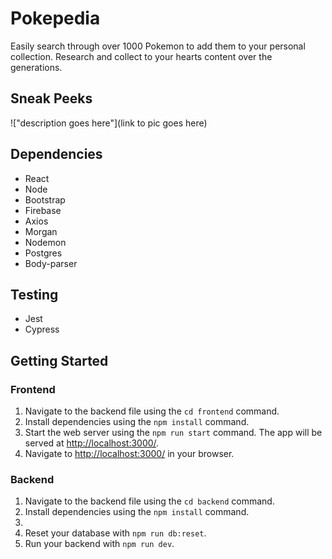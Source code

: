 # Pokepedia
Easily search through over 1000 Pokemon to add them to your personal collection. Research and collect to your hearts content over the generations. 

## Sneak Peeks
!["description goes here"](link to pic goes here)



## Dependencies
- React
- Node
- Bootstrap
- Firebase
- Axios
- Morgan
- Nodemon
- Postgres
- Body-parser

## Testing 
- Jest
- Cypress


## Getting Started
### Frontend 
  1. Navigate to the backend file using the `cd frontend` command.
  2. Install dependencies using the `npm install` command.
  3. Start the web server using the `npm run start` command. The app will be served at <http://localhost:3000/>.
  4. Navigate to <http://localhost:3000/> in your browser.

### Backend
  1. Navigate to the backend file using the `cd backend` command.
  2. Install dependencies using the `npm install` command.
  3. 
  4. Reset your database with `npm run db:reset`.
  5. Run your backend with `npm run dev`.
